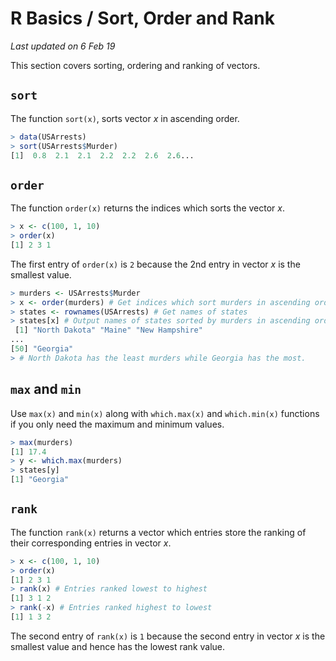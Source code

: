 # R Basics / Sort, Order and Rank
_Last updated on 6 Feb 19_

This section covers sorting, ordering and ranking of vectors.

## `sort`
The function `sort(x)`, sorts vector _x_ in ascending order.
```r
> data(USArrests)
> sort(USArrests$Murder)
[1]  0.8  2.1  2.1  2.2  2.2  2.6  2.6...
```

## `order`
The function `order(x)` returns the indices which sorts the vector _x_.
```r
> x <- c(100, 1, 10)
> order(x)
[1] 2 3 1
```
The first entry of `order(x)` is `2` because the 2nd entry in vector _x_ is the smallest value.

```r
> murders <- USArrests$Murder
> x <- order(murders) # Get indices which sort murders in ascending order.
> states <- rownames(USArrests) # Get names of states
> states[x] # Output names of states sorted by murders in ascending order.
 [1] "North Dakota" "Maine" "New Hampshire"
...
[50] "Georgia"
> # North Dakota has the least murders while Georgia has the most.
```

## `max` and `min`
Use `max(x)` and `min(x)` along with `which.max(x)` and `which.min(x)` functions if you only need the maximum and minimum values.

```r
> max(murders)
[1] 17.4
> y <- which.max(murders)
> states[y]
[1] "Georgia"
```

## `rank`
The function `rank(x)` returns a vector which entries store the ranking of their corresponding entries in vector _x_.

```r
> x <- c(100, 1, 10)
> order(x)
[1] 2 3 1
> rank(x) # Entries ranked lowest to highest
[1] 3 1 2
> rank(-x) # Entries ranked highest to lowest
[1] 1 3 2
```

The second entry of `rank(x)` is `1` because the second entry in vector _x_ is the smallest value and hence has the lowest rank value.
